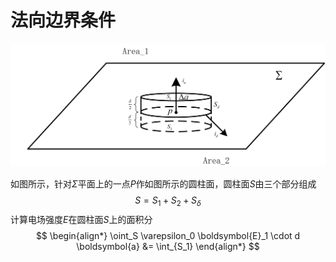 # 法向边界条件
![](../../note_picture/EM_Field_法向边界条件分析模型_p1.png)

如图所示，针对$\Sigma$平面上的一点$P$作如图所示的圆柱面，圆柱面$S$由三个部分组成
$$ S = S_1 + S_2 + S_\delta $$
计算电场强度$E$在圆柱面$S$上的面积分
$$ \begin{align*}
    \oint_S \varepsilon_0 \boldsymbol{E}_1 \cdot d \boldsymbol{a} &= \int_{S_1}
\end{align*} $$

